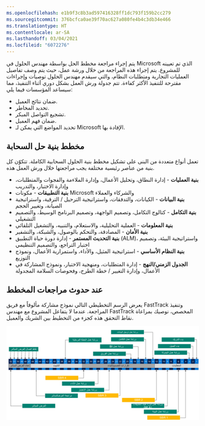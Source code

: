 ```yaml
---
ms.openlocfilehash: e1b9f3c8b3ad597416328ff1dc793f159b2cc279
ms.sourcegitcommit: 376bcfca0ae39f70ac627a080fe4b4c3db34e466
ms.translationtype: HT
ms.contentlocale: ar-SA
ms.lasthandoff: 03/04/2021
ms.locfileid: "6072276"
---
```

يتم إجراء مراجعة مخطط الحل بواسطة مهندس الحلول في Microsoft الذي تم تعيينه للمشروع. يتم إجراء هذه المراجعة من خلال ورشة عمل، حيث يتم وصف تفاصيل العمليات التجارية ومتطلبات النظام، والتي سيقدم مهندس الحلول توصيات وإجراءات مقترحة للتنفيذ الأكثر كفاءة. تتم جدولة ورش العمل بشكل دوري أثناء التنفيذ، مما سيساعد المؤسسات فيما يلي: 

-   ضمان نتائج العميل. 
-   تحديد المخاطر.
-   تشجيع التواصل المبكر. 
-   ضمان فهم العميل. 
-   تحديد المواضع التي يمكن لـ Microsoft الإفادة بها.

## <a name="cloud-solution-architecture-blueprint"></a>مخطط بنية حل السحابة 
تعمل أنواع متعددة من البنى على تشكيل مخطط بنية الحلول السحابية الكاملة. تتكوّن كل بنية من عناصر رئيسية مختلفة يجب مراجعتها خلال ورش العمل هذه.

-   **بنية العمليات** - إدارة النطاق، وتحليل الأعمال، وإدارة الملاءمة والفجوات والمتطلبات، وإدارة الاختبار، والتدريب 
-   **بنية التطبيقات** - مكونات Microsoft والشركاء والعملاء 
-   **بنية البيانات** - الكيانات، والتدفقات، واستراتيجية الترحيل / الترقية، واستراتيجية الصيانة، وتغيير الحجم 
-   **بنية التكامل** - كتالوج التكامل، وتصميم الواجهة، وتصميم البرنامج الوسيط، والتصميم التشغيلي 
-   **بنية المعلومات** - العملية التحليلية، والاستعلام، والتنبيه، والتشغيل التلقائي 
-   **بنية الأمان** - المصادقة، والتحكم بالوصول، والشبكة، والتشفير 
-   **بنية التحديث المستمر** - إدارة دورة حياة التطبيق (ALM)، واستراتيجية البيئة، وتصميم اختبار التراجع، والتصميم التنظيمي 
-   **بنية النظام الأساسي** - استراتيجية المثيل، والأداء، واستمرارية الأعمال، ونموذج التوزيع 
-   **الجدول الزمني/النهج** - إدارة المتطلبات، ومنهجية الاختبار، ونموذج المشاركة في الأعمال، وإدارة التغيير / خطة الطرح، وفحوصات السلامة المجدولة 


## <a name="when-blueprint-reviews-happen"></a>عند حدوث مراجعات المخطط
يعرض الرسم التخطيطي التالي نموذج مشاركة مألوفاً مع فريق FastTrack وتنفيذ المراجعة. عندما لا يتفاعل المشروع مع مهندس FastTrack المخصص، نوصيك بمراعاة نقاط التحقق هذه كجزء من التخطيط بين الشريك والعميل. 

[![رسم تخطيطي لنموذج مشاركة مألوف مع فريق FastTrack وتنفيذ المراجعة.](../media/solution-blueprint.jpg)](../media/solution-blueprint.jpg#lightbox)

